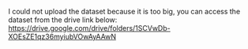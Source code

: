 I could not upload the dataset because it is too big, you can access the dataset from the drive link below:
https://drive.google.com/drive/folders/1SCVwDb-XOEsZE1qz36myiubVOwAyAAwN 
